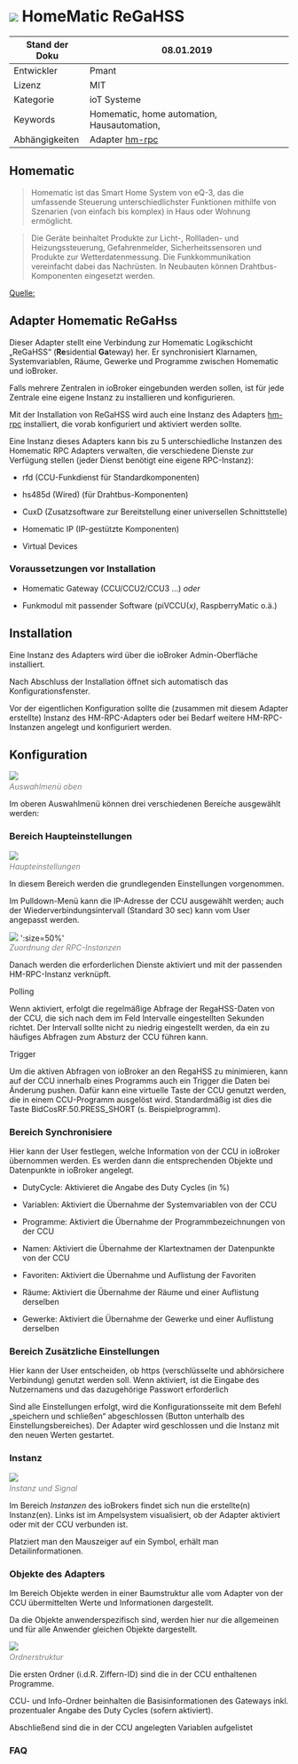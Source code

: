 ![](media/homematic.png) 
HomeMatic ReGaHSS
=================

| Stand der Doku          | 08.01.2019                                           |
|-------------------------|------------------------------------------------------|
| Entwickler              |Pmant                                                |
| Lizenz                  |MIT                                               |
| Kategorie               |ioT Systeme                                        |
| Keywords                |Homematic, home automation, Hausautomation, |
| Abhängigkeiten          |Adapter <a href="https://github.com/ioBroker/ioBroker.docs/tree/master/docs/adapterref/docs/iobroker.hm-rpc/de" title="Dokumentation Adapter hm-rpc">hm-rpc</a>                                                 |

Homematic
---------

>Homematic ist das Smart Home System von eQ-3, das die umfassende Steuerung
unterschiedlichster Funktionen mithilfe von Szenarien (von einfach bis komplex)
in Haus oder Wohnung ermöglicht.

>Die Geräte beinhaltet Produkte zur Licht-, Rollladen- und Heizungssteuerung,
Gefahrenmelder, Sicherheitssensoren und Produkte zur Wetterdatenmessung. Die
Funkkommunikation vereinfacht dabei das Nachrüsten. In Neubauten können
Drahtbus-Komponenten eingesetzt werden.

<a href="https://www.eq-3.de/produkte/homematic.html" title="Homepage des Herstellers eQ3">
Quelle:</a>

Adapter Homematic ReGaHss
-------------------------

Dieser Adapter stellt eine Verbindung zur Homematic Logikschicht „ReGaHSS“ (**Re**sidential **Ga**teway) her.
Er synchronisiert Klarnamen, Systemvariablen, Räume, Gewerke und Programme
zwischen Homematic und ioBroker.

Falls mehrere Zentralen in ioBroker eingebunden werden sollen, ist für jede
Zentrale eine eigene Instanz zu installieren und konfigurieren.

Mit der Installation von ReGaHSS wird auch eine Instanz des Adapters <a href="https://github.com/ioBroker/ioBroker.docs/tree/master/docs/adapterref/docs/iobroker.hm-rpc/de" title="Dokumentation Adapter hm-rpc">hm-rpc</a>
installiert, die vorab konfiguriert und aktiviert werden sollte.

Eine Instanz dieses Adapters kann bis zu 5 unterschiedliche Instanzen des
Homematic RPC Adapters verwalten, die verschiedene Dienste zur Verfügung stellen
(jeder Dienst benötigt eine eigene RPC-Instanz):

-   rfd (CCU-Funkdienst für Standardkomponenten)

-   hs485d (Wired) (für Drahtbus-Komponenten)

-   CuxD (Zusatzsoftware zur Bereitstellung einer universellen Schnittstelle)

-   Homematic IP (IP-gestützte Komponenten)

-   Virtual Devices

### Voraussetzungen vor Installation

-   Homematic Gateway (CCU/CCU2/CCU3 …) *oder*

-   Funkmodul mit passender Software (piVCCU(*x)*, RaspberryMatic o.ä.)

Installation
------------

Eine Instanz des Adapters wird über die ioBroker Admin-Oberfläche installiert.

Nach Abschluss der Installation öffnet sich automatisch das
Konfigurationsfenster.

Vor der eigentlichen Konfiguration sollte die (zusammen mit diesem Adapter
erstellte) Instanz des HM-RPC-Adapters oder bei Bedarf weitere HM-RPC-Instanzen
angelegt und konfiguriert werden.

Konfiguration
-------------

![](media/01c7dbc4da0240421b0711b331971d2d.png)<span style="color:grey">  
*Auswahlmenü oben*</span>

Im oberen Auswahlmenü können drei verschiedenen Bereiche ausgewählt werden:

### Bereich Haupteinstellungen

![](media/3e0325b2bf61e508e131f8792e2c004d.png)<span style="color:grey">  
*Haupteinstellungen*</span>

In diesem Bereich werden die grundlegenden Einstellungen vorgenommen.

Im Pulldown-Menü kann die IP-Adresse der CCU ausgewählt werden; auch der
Wiederverbindungsintervall (Standard 30 sec) kann vom User angepasst werden.

![](media/ce181cdbb3b8979e1233b57a4588cf1d.png) ':size=50%'<span style="color:grey">  
*Zuordnung der RPC-Instanzen*</span>

Danach werden die erforderlichen Dienste aktiviert und mit der passenden
HM-RPC-Instanz verknüpft.

Polling

Wenn aktiviert, erfolgt die regelmäßige Abfrage der RegaHSS-Daten von der CCU,
die sich nach dem im Feld Intervalle eingestellten Sekunden richtet. Der
Intervall sollte nicht zu niedrig eingestellt werden, da ein zu häufiges
Abfragen zum Absturz der CCU führen kann.

Trigger

Um die aktiven Abfragen von ioBroker an den RegaHSS zu minimieren, kann auf der
CCU innerhalb eines Programms auch ein Trigger die Daten bei Änderung pushen.
Dafür kann eine virtuelle Taste der CCU genutzt werden, die in einem
CCU-Programm ausgelöst wird. Standardmäßig ist dies die Taste
BidCosRF.50.PRESS_SHORT (s. Beispielprogramm).

### Bereich Synchronisiere

Hier kann der User festlegen, welche Information von der CCU in ioBroker
übernommen werden. Es werden dann die entsprechenden Objekte und Datenpunkte in
ioBroker angelegt.

-   DutyCycle: Aktivieret die Angabe des Duty Cycles (in %)

-   Variablen: Aktiviert die Übernahme der Systemvariablen von der CCU

-   Programme: Aktiviert die Übernahme der Programmbezeichnungen von der CCU

-   Namen: Aktiviert die Übernahme der Klartextnamen der Datenpunkte von der CCU

-   Favoriten: Aktiviert die Übernahme und Auflistung der Favoriten

-   Räume: Aktiviert die Übernahme der Räume und einer Auflistung derselben

-   Gewerke: Aktiviert die Übernahme der Gewerke und einer Auflistung derselben

### Bereich Zusätzliche Einstellungen

Hier kann der User entscheiden, ob https (verschlüsselte und abhörsichere
Verbindung) genutzt werden soll. Wenn aktiviert, ist die Eingabe des
Nutzernamens und das dazugehörige Passwort erforderlich

Sind alle Einstellungen erfolgt, wird die Konfigurationsseite mit dem Befehl
„speichern und schließen“ abgeschlossen (Button unterhalb des
Einstellungsbereiches). Der Adapter wird geschlossen und die Instanz mit den
neuen Werten gestartet.

### Instanz

![](media/44785b82964bcdc198565b1681787dc0.png)<span style="color:grey">  
*Instanz und Signal*</span>

Im Bereich *Instanzen* des ioBrokers findet sich nun die erstellte(n)
Instanz(en). Links ist im Ampelsystem visualisiert, ob der Adapter aktiviert
oder mit der CCU verbunden ist.

Platziert man den Mauszeiger auf ein Symbol, erhält man Detailinformationen.

### Objekte des Adapters

Im Bereich Objekte werden in einer Baumstruktur alle vom Adapter von der CCU
übermittelten Werte und Informationen dargestellt.

Da die Objekte anwenderspezifisch sind, werden hier nur die allgemeinen und für
alle Anwender gleichen Objekte dargestellt.

![](media/c24d8382beda4c970093097959080524.png)<span style="color:grey">  
*Ordnerstruktur*</span>

Die ersten Ordner (i.d.R. Ziffern-ID) sind die in der CCU enthaltenen Programme.

CCU- und Info-Ordner beinhalten die Basisinformationen des Gateways inkl.
prozentualer Angabe des Duty Cycles (sofern aktiviert).

Abschließend sind die in der CCU angelegten Variablen aufgelistet

### FAQ
